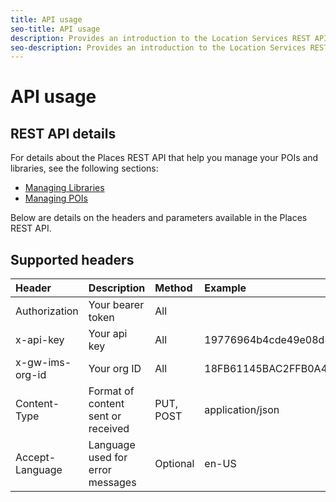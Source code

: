 ```yaml
---
title: API usage
seo-title: API usage
description: Provides an introduction to the Location Services REST APIs.
seo-description: Provides an introduction to the Location Services REST APIs.
---
```


# API usage

## REST API details

For details about the Places REST API that help you manage your POIs and libraries, see the following sections:

* [Managing Libraries](/help/places-rest-apis/api-usage/manage-libraries/manage-libraries.md)
* [Managing POIs](/help/places-rest-apis/api-usage/manage-pois/manage-pois.md)

Below are details on the headers and parameters available in the Places REST API.

## Supported headers

| Header | Description | Method | Example |
| :--- | :--- | :--- | :--- |
| Authorization | Your bearer token | All |  |
| x-api-key | Your api key | All | 19776964b4cde49e08d8f62e5824f777b |
| x-gw-ims-org-id | Your org ID | All | 18FB61145BAC2FFB0A494777@AdobeOrg |
| Content-Type | Format of content sent or received | PUT, POST | application/json |
| Accept-Language | Language used for error messages | Optional | en-US |